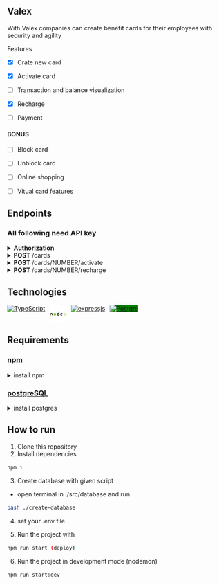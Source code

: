 ## Valex

With Valex companies can create benefit cards for their employees with security and agility

Features

- [x] Crate new card

- [x] Activate card

- [ ] Transaction and balance visualization

- [x] Recharge

- [ ] Payment

#### BONUS

- [ ] Block card

- [ ] Unblock card

- [ ] Online shopping

- [ ] Vitual card features

## Endpoints

### All following need API key

<details>
    <summary>
        <strong >Authorization</strong>
    </summary>

```json
{
  "headers": {
    "x-api-key": "zadKLNx.DzvOVjQH01TumGl2urPjPQSxUbf67vs0"
  }
}
```

- it returns <strong">401</strong> for empty auth;

- it returns <strong>404</strong> if no company has this key

</details>
   <details>
            <summary>
                <strong>POST</strong> /cards
            </summary>
        send body request like this:

```json
{
  "employeeId": 1,
  "type": "restaurant"
}
```

- type accepts only `'groceries', 'restaurants', 'transport', 'education', 'health'`

- it return an object like this:

```json
{
  "number": "6706263694181508",
  "employeeId": 1,
  "cardholderName": "Fulano R Silva",
  "securityCode": "026",
  "expirationDate": "04/27",
  "isVirtual": false,
  "isBlocked": true,
  "type": "health"
}
```

- it returns status <strong>201</strong> for succes

- it return status <strong>400</strong> if employee already has this card type

- it return status <strong>403</strong> if employee not from this company

 </details>
   <details>
            <summary>
                <strong>POST</strong> /cards/NUMBER/activate
            </summary>

- Change NUMBER to card number

        send body request like this:

```json
  {
    "password": "1234",
    "cvc": "123"
  }
  ```

- password is always four number digits string

- cvc is always three number digits string

- it returns status <strong>200</strong> for succes

- it return status <strong>401</strong> if cvc is wrong

- it return status <strong>404</strong> if number doesn't match a card number

- it return status <strong>409</strong> if it's already activated

 </details>

   <details>
            <summary>
                <strong>POST</strong> /cards/NUMBER/recharge
            </summary>

- Change NUMBER to card number

        send body request like this:

```json
  {
    "amount": 50
  }
  ```

- amount must to be a integer positive number

- it returns status <strong>200</strong> for succes

- it return status <strong>403</strong> if is expired

- it return status <strong>404</strong> if number doesn't match a card number

 </details>

## Technologies

<div style="display: flex; gap: 10px; height: 40px;">
  <a title="TypeScript" href="https://www.typescriptlang.org/" target="_blank" rel="noreferrer"> 
      <img src="https://user-images.githubusercontent.com/85591297/157519943-9da08e53-e59d-450a-8b0d-81af17974fd0.svg" alt="TypeScript" height="40"/>
  </a>
  <a title="Node JS" href="https://nodejs.org" target="_blank" rel="noreferrer"> 
      <img style="background: white;" src="https://raw.githubusercontent.com/devicons/devicon/master/icons/nodejs/nodejs-original-wordmark.svg" alt="nodejs" height="40"/> 
  </a>
  <a title="Express JS" href="https://expressjs.com/" target="_blank" rel="noreferrer"> 
      <img style="background: white;" src="https://www.vectorlogo.zone/logos/expressjs/expressjs-icon.svg" alt="expressjs" height="40"/> 
  </a>
  <a title="Postgre" href="https://www.postgresql.org/" target="_blank" rel="noreferrer"> 
      <img style="background: green;" src="https://user-images.githubusercontent.com/85591297/157520309-59a18d2e-ee4d-433c-8990-12fdbba37a0d.svg" alt="Postgre" height="40"/> 
  </a>
</div>

## Requirements

### [npm](https://www.npmjs.com/)

<details>
    <summary>install npm</summary>

```bash
wget -qO- <https://raw.githubusercontent.com/nvm-sh/nvm/v0.38.0/install.sh> | bash

## Or this command
wget -qO- https://raw.githubusercontent.com/nvm-sh/nvm/v0.38.0/install.sh | bash

# Close and open terminal
nvm install --lts
nvm use --lts
# Verify node version
node --version # Must show v14.16.1
# Verify npm version
npm -v
```

</details>

### [postgreSQL](https://www.postgresql.org/)

<details>
    <summary>install postgres</summary>

```bash
sudo apt install postgresql postgresql-contrib
```

</details>

## How to run

1. Clone this repository
2. Install dependencies

```bash
npm i
```

3. Create database with given script

- open terminal in ./src/database and run

```bash
bash ./create-database
```

4. set your .env file

5. Run the project with

```bash
npm run start (deploy)
```

6. Run the project in development mode (nodemon)

```bash
npm run start:dev
```
